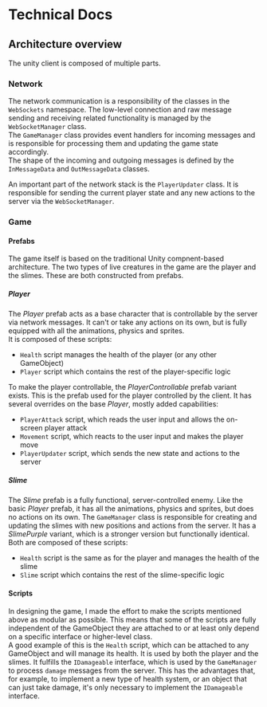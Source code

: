 # Technical Docs

## Architecture overview

The unity client is composed of multiple parts.

### Network

The network communication is a responsibility of the classes in the `WebSockets` namespace. The low-level connection and raw message sending and receiving related functionality is managed by the `WebSocketManager` class.  
The `GameManager` class provides event handlers for incoming messages and is responsible for processing them and updating the game state accordingly.  
The shape of the incoming and outgoing messages is defined by the `InMessageData` and `OutMessageData` classes.

An important part of the network stack is the `PlayerUpdater` class. It is responsible for sending the current player state and any new actions to the server via the `WebSocketManager`.

### Game

#### Prefabs

The game itself is based on the traditional Unity compnent-based architecture. The two types of live creatures in the game are the player and the slimes. These are both constructed from prefabs.

##### Player

The *Player* prefab acts as a base character that is controllable by the server via network messages. It can't or take any actions on its own, but is fully equipped with all the animations, physics and sprites.  
It is composed of these scripts:
- `Health` script manages the health of the player (or any other GameObject)
- `Player` script which contains the rest of the player-specific logic

To make the player controllable, the *PlayerControllable* prefab variant exists. This is the prefab used for the player controlled by the client. It has several overrides on the base *Player*, mostly added capabilities:
- `PlayerAttack` script, which reads the user input and allows the on-screen player attack
- `Movement` script, which reacts to the user input and makes the player move
- `PlayerUpdater` script, which sends the new state and actions to the server

##### Slime

The *Slime* prefab is a fully functional, server-controlled enemy. Like the basic *Player* prefab, it has all the animations, physics and sprites, but does no actions on its own. The `GameManager` class is responsible for creating and updating the slimes with new positions and actions from the server. It has a *SlimePurple* variant, which is a stronger version but functionally identical.  
Both are composed of these scripts:
- `Health` script is the same as for the player and manages the health of the slime
- `Slime` script which contains the rest of the slime-specific logic

#### Scripts

In designing the game, I made the effort to make the scripts mentioned above as modular as possible. This means that some of the scripts are fully independent of the GameObject they are attached to or at least only depend on a specific interface or higher-level class.  
A good example of this is the `Health` script, which can be attached to any GameObject and will manage its health. It is used by both the player and the slimes. It fulfills the `IDamageable` interface, which is used by the `GameManager` to process `damage` messages from the server. This has the advantages that, for example, to implement a new type of health system, or an object that can just take damage, it's only necessary to implement the `IDamageable` interface.
